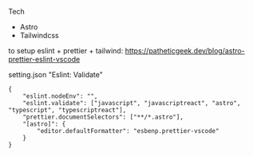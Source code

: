 Tech

- Astro
- Tailwindcss

to setup eslint + prettier + tailwind: https://patheticgeek.dev/blog/astro-prettier-eslint-vscode

setting.json "Eslint: Validate"

```
{
	"eslint.nodeEnv": "",
	"eslint.validate": ["javascript", "javascriptreact", "astro", "typescript", "typescriptreact"],
	"prettier.documentSelectors": ["**/*.astro"],
	"[astro]": {
		"editor.defaultFormatter": "esbenp.prettier-vscode"
	}
}
```
